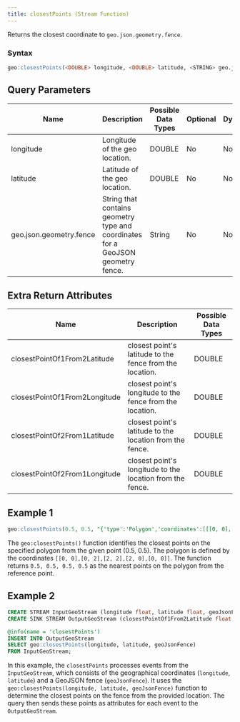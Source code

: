 ```yaml
---
title: closestPoints (Stream Function)
---
```


Returns the closest coordinate to `geo.json.geometry.fence`.

### Syntax

```sql
geo:closestPoints(<DOUBLE> longitude, <DOUBLE> latitude, <STRING> geo.json.geometry.fence)
```

## Query Parameters

| Name              | Description   | Possible Data Types | Optional | Dynamic |
|-------------------|---------------|---------------------|----------|---------|
| longitude    | Longitude of the geo location.     | DOUBLE       | No       | No     |
| latitude | Latitude of the geo location.  | DOUBLE         | No      | No     |
| geo.json.geometry.fence         | String that contains geometry type and coordinates for a GeoJSON geometry fence. | String| No      | No     |

## Extra Return Attributes

| Name             | Description   | Possible Data Types |
|-------------------|--------------------|---------------|
| closestPointOf1From2Latitude 	  | closest point's latitude to the fence from the location.    |   DOUBLE  |
| closestPointOf1From2Longitude   | closest point's longitude to the fence from the location.   |   DOUBLE  |
| closestPointOf2From1Latitude   | closest point's latitude to the location from the fence.    |   DOUBLE  |
| closestPointOf2From1Longitude  | closest point's longitude to the location from the fence.    |   DOUBLE  |

## Example 1

```sql
geo:closestPoints(0.5, 0.5, "{'type':'Polygon','coordinates':[[[0, 0],[0, 2],[2, 2],[2, 0],[0, 0]]]}")
```

The `geo:closestPoints()` function identifies the closest points on the specified polygon from the given point (0.5, 0.5). The polygon is defined by the coordinates `[[0, 0],[0, 2],[2, 2],[2, 0],[0, 0]]`. The function returns `0.5, 0.5, 0.5, 0.5` as the nearest points on the polygon from the reference point.

## Example 2

```sql
CREATE STREAM InputGeoStream (longitude float, latitude float, geoJsonFence string);
CREATE SINK STREAM OutputGeoStream (closestPointOf1From2Latitude float, closestPointOf1From2Longitude float, closestPointOf2From1Latitude float, closestPointOf2From1Longitude float);

@info(name = 'closestPoints')
INSERT INTO OutputGeoStream
SELECT geo:closestPoints(longitude, latitude, geoJsonFence) 
FROM InputGeoStream;
```

In this example, the `closestPoints` processes events from the `InputGeoStream`, which consists of the geographical coordinates (`longitude`, `latitude`) and a GeoJSON fence (`geoJsonFence`). It uses the `geo:closestPoints(longitude, latitude, geoJsonFence)` function to determine the closest points on the fence from the provided location. The query then sends these points as attributes for each event to the `OutputGeoStream`.
